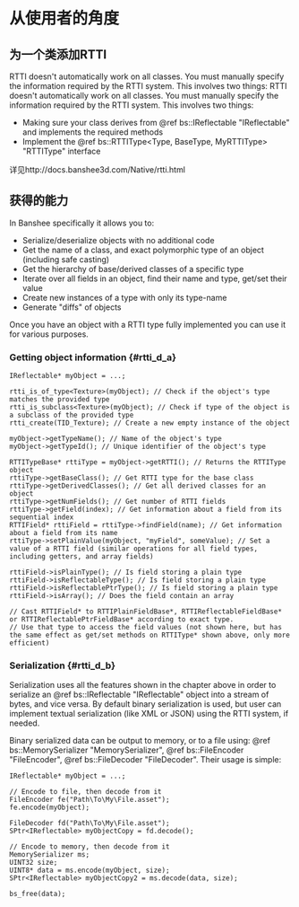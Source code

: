# 从使用者的角度

## 为一个类添加RTTI

 RTTI doesn't automatically work on all classes. You must manually specify the information required by the RTTI system. This involves two things:
RTTI doesn't automatically work on all classes. You must manually specify the information required by the RTTI system. This involves two things:
 - Making sure your class derives from @ref bs::IReflectable "IReflectable" and implements the required methods
 - Implement the @ref bs::RTTIType<Type, BaseType, MyRTTIType> "RTTIType" interface

详见http://docs.banshee3d.com/Native/rtti.html


## 获得的能力

In Banshee specifically it allows you to:
 - Serialize/deserialize objects with no additional code 
 - Get the name of a class, and exact polymorphic type of an object (including safe casting)
 - Get the hierarchy of base/derived classes of a specific type
 - Iterate over all fields in an object, find their name and type, get/set their value
 - Create new instances of a type with only its type-name
 - Generate "diffs" of objects


Once you have an object with a RTTI type fully implemented you can use it for various purposes.

### Getting object information  {#rtti_d_a}

~~~~~~~~~~~~~{.cpp}
IReflectable* myObject = ...;

rtti_is_of_type<Texture>(myObject); // Check if the object's type matches the provided type
rtti_is_subclass<Texture>(myObject); // Check if type of the object is a subclass of the provided type
rtti_create(TID_Texture); // Create a new empty instance of the object

myObject->getTypeName(); // Name of the object's type
myObject->getTypeId(); // Unique identifier of the object's type

RTTITypeBase* rttiType = myObject->getRTTI(); // Returns the RTTIType object
rttiType->getBaseClass(); // Get RTTI type for the base class
rttiType->getDerivedClasses(); // Get all derived classes for an object
rttiType->getNumFields(); // Get number of RTTI fields 
rttiType->getField(index); // Get information about a field from its sequential index
RTTIField* rttiField = rttiType->findField(name); // Get information about a field from its name
rttiType->setPlainValue(myObject, "myField", someValue); // Set a value of a RTTI field (similar operations for all field types, including getters, and array fields)

rttiField->isPlainType(); // Is field storing a plain type
rttiField->isReflectableType(); // Is field storing a plain type
rttiField->isReflectablePtrType(); // Is field storing a plain type
rttiField->isArray(); // Does the field contain an array

// Cast RTTIField* to RTTIPlainFieldBase*, RTTIReflectableFieldBase* or RTTIReflectablePtrFieldBase* according to exact type.
// Use that type to access the field values (not shown here, but has the same effect as get/set methods on RTTIType* shown above, only more efficient)
~~~~~~~~~~~~~

### Serialization  {#rtti_d_b}
Serialization uses all the features shown in the chapter above in order to serialize an @ref bs::IReflectable "IReflectable" object into a stream of bytes, and vice versa. By default binary serialization is used, but user can implement textual serialization (like XML or JSON) using the RTTI system, if needed.

Binary serialized data can be output to memory, or to a file using: @ref bs::MemorySerializer "MemorySerializer", @ref bs::FileEncoder "FileEncoder", @ref bs::FileDecoder "FileDecoder". Their usage is simple:
~~~~~~~~~~~~~{.cpp}
IReflectable* myObject = ...;

// Encode to file, then decode from it
FileEncoder fe("Path\To\My\File.asset");
fe.encode(myObject);

FileDecoder fd("Path\To\My\File.asset");
SPtr<IReflectable> myObjectCopy = fd.decode();

// Encode to memory, then decode from it
MemorySerializer ms;
UINT32 size;
UINT8* data = ms.encode(myObject, size);
SPtr<IReflectable> myObjectCopy2 = ms.decode(data, size);

bs_free(data);
~~~~~~~~~~~~~